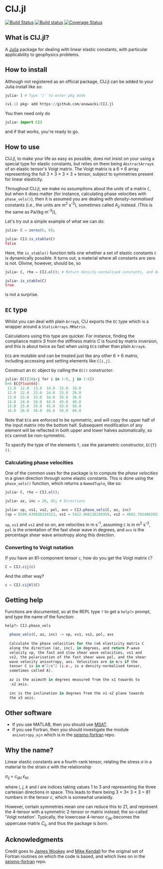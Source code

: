 # CIJ.jl

[![Build Status](https://travis-ci.org/anowacki/CIJ.jl.svg?branch=master)](https://travis-ci.org/anowacki/CIJ.jl)
[![Build status](https://ci.appveyor.com/api/projects/status/lki0bk4vrqvrh6qg?svg=true)](https://ci.appveyor.com/project/AndyNowacki/cij-jl)
[![Coverage Status](https://coveralls.io/repos/github/anowacki/CIJ.jl/badge.svg?branch=master)](https://coveralls.io/github/anowacki/CIJ.jl?branch=master)

## What is CIJ.jl?
A [Julia](http://julialang.org) package for dealing with linear elastic
constants, with particular applicability to geophysics problems.


## How to install
Although not registered as an official package, CIJ.jl can be added to your
Julia install like so:

```julia
julia> ] # Type ']' to enter pkg mode

(v1.1) pkg> add https://github.com/anowacki/CIJ.jl
```

You then need only do

```julia
julia> import CIJ
```

and if that works, you're ready to go.


## How to use
CIJ.jl, to make your life as easy as possible, does not insist on your using
a special type for elastic constants, but relies on them being `AbstractArray`s
of an elastic tensor's Voigt matrix.
The Voigt matrix is a 6 &times; 6 array representing the full
3 &times; 3 &times; 3 &times; 3 &times; tensor, subject to symmetries present
for linear elasticity.

Throughout CIJ.jl, we make no assumptions about the *units* of a matrix `C`,
but when it does matter (for instance, calculating phase velocities with
`phase_vels()`), then it is assumed you are dealing with *density-normalised*
constants (i.e., the units are m<sup>2</sup>&nbsp;s<sup>-2</sup>), sometimes called
*A<sub>ij</sub>* instead.  (This is the same as Pa/(kg&nbsp;m<sup>-3</sup>)),

Let's try out a simple example of what we can do:

```julia
julia> C = zeros(6, 6);

julia> CIJ.is_stable(C)
false
```

Here, the `is_stable()` function tells one whether a set of elastic constants
`C` is dynamically possible.  It turns out, a material where all constants are
zero is not.  Olivine, however, should be, so

```julia
julia> C, rho = CIJ.ol(); # Return density-normalised constants, and density, for olivine

julia> is_stable(C)
true
```

is not a surprise.

## `EC` type

Whilst you can deal with plain `Array`s, CIJ exports the `EC` type which is a
wrapper around a `StaticArrays.MMatrix`.

Calculations using this type are quicker.  For instance, finding the compliance
matrix *S* from the stiffness matrix *C* is found by matrix inversion, and this
is about twice as fast when using `EC`s rather than plain `Array`s.

`EC`s are mutable and can be treated just like any other 6 &times; 6 matrix,
including accessing and setting elements like `C[i,j]`.

Construct an `EC` object by calling the `EC()` constructor:

```julia
julia> EC([10i+j for i in 1:6, j in 1:6])
6×6 EC{Float64}:
 11.0  12.0  13.0  14.0  15.0  16.0
 12.0  22.0  23.0  24.0  25.0  26.0
 13.0  23.0  33.0  34.0  35.0  36.0
 14.0  24.0  34.0  44.0  45.0  46.0
 15.0  25.0  35.0  45.0  55.0  56.0
 16.0  26.0  36.0  46.0  56.0  66.0
```

Note that `EC`s are enforced to be symmetric, and will copy the upper half
of the input matrix into the bottom half.  Subsequent modification of any
element will be reflected in both upper and lower halves automatically,
so `EC`s cannot be non-symmetric.

To specify the type of the elements `T`, use the parametric constructor,
`EC{T}()`.

### Calculating phase velocities
One of the common uses for the package is to compute the *phase velocities* in
a given direction through some elastic constants.  This is done using the
`phase_vels()` function, which returns a `NamedTuple`, like so:

```julia
julia> C, rho = CIJ.ol();

julia> az, inc = 20, 45; # Directions

julia> vp, vs1, vs2, pol, avs = CIJ.phase_vels(C, az, inc)
(vp = 8590.639816324323, vs1 = 5422.968116295959, vs2 = 4602.70348828534, pol = -20.682503753509465, avs = 16.363285381017125)
```

`vp`, `vs1` and `vs2` and so on, are velocities in m&nbsp;s<sup>-1</sup>,
assuming `C` is in m<sup>2</sup>&nbsp;s<sup>-2</sup>,
`pol` is the orientation of the fast shear wave in degrees, and `avs` is the
percentage shear wave anisotropy along this direction.

### Converting to Voigt notation
If you have an 81-component tensor `c`, how do you get the Voigt matrix `C`?

```julia
C = CIJ.cij(c)
```

And the other way?

```julia
c = CIJ.cijkl(C)
```

## Getting help
Functions are documented, so at the REPL type `?` to get a `help?>` prompt,
and type the name of the function:

```julia
help?> CIJ.phase_vels

  phase_vels(C, az, inc) -> vp, vs1, vs2, pol, avs
  
  Calculate the phase velocities for the 6x6 elasticity matrix C
  along the direction (az, inc), in degrees, and return P-wave
  velocity vp, the fast and slow shear wave velocities, vs1 and
  vs2, the polarisation of the fast shear wave pol, and the shear
  wave velocity anisotropy, avs. Velocities are in m/s if the
  tensor C is in m^2/s^2 (i.e., is a density-normalised tensor,
  sometimes called A).
  
  az is the azimuth in degrees measured from the x1 towards to
  -x2 axis.
  
  inc is the inclination in degrees from the x1-x2 plane towards
  the x3 axis.
```

## Other software

* If you use MATLAB, then you should use [MSAT](https://github.com/andreww/MSAT/).
* If you use Fortran, then you should investigate the module
  `anisotropy_ajn` which is in the
  [seismo-fortran](https://github.com/anowacki/seismo-fortran) repo.


## Why the name?
Linear elastic constants are a fourth-rank tensor, relating the stress
_&sigma;_ in a material to the strain _&epsilon;_ with the relationship

*&sigma;<sub>ij</sub> = c<sub>ijkl</sub> &epsilon;<sub>kl</sub>*,

where _i_, _j_, _k_ and _l_ are indices taking values 1 to 3 and
representing the three cartesian directions in space.  This leads to there
being 3 &times; 3&times; 3 &times; 3 = 81 numbers in the tensor *c*, which
is somewhat unwieldy.

However, certain symmetries mean one can reduce this to 21, and represent
the 4-tensor with a symmetric 2-tensor or matrix instead; the so-called 'Voigt
notation'.  Typically, the lowercase 4-tensor *c<sub>ijkl</sub>* becomes the
uppercase matrix *C<sub>ij</sub>*, and thus the package is born.


## Acknowledgments
Credit goes to [James Wookey](http://www1.gly.bris.ac.uk/~wookey) and
[Mike Kendall](http://www1.gly.bris.ac.uk/~jmk/) for the original set of Fortran
routines on which the code is based, and which lives on in the
[seismo-fortran](https://github.com/anowacki/seismo-fortran) repo.


